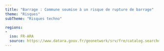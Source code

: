 ```yaml
---
title: "Barrage : Commune soumise à un risque de rupture de barrage"
theme: "Risques"
subTheme: "Risques techno"

regions:
-
  iso: FR-ARA
  source: https://www.datara.gouv.fr/geonetwork/srv/fre/catalog.search#/search?resultType=details&sortBy=relevance&from=1&to=20&fast=index&_content_type=json&any=Barrage : Commune soumise à un risque de rupture de barrage
---
```

